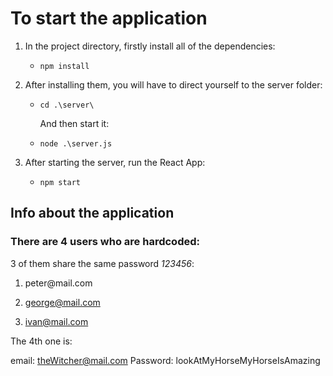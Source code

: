 # To start the application

1. In the project directory, firstly install all of the dependencies:

    - `npm install`

2. After installing them, you will have to direct yourself to the server folder:

    - `cd .\server\`

        And then start it:

    - `node .\server.js`

3. After starting the server, run the React App:

    - `npm start`

## Info about the application

### There are 4 users who are hardcoded:

3 of them share the same password _123456_:

1. peter\@mail.com

2. george@mail.com

3. ivan@mail.com

The 4th one is:

email: theWitcher@mail.com
Password: lookAtMyHorseMyHorseIsAmazing

